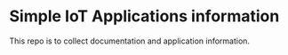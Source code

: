 # Simple IoT Applications information

This repo is to collect documentation and application information.


